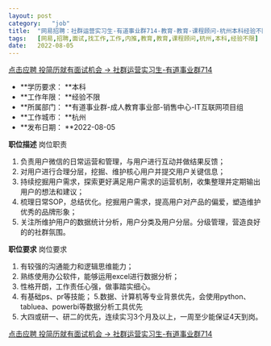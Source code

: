 ```yaml
---
layout:	post
category:	"job"
title:	"网易招聘：社群运营实习生-有道事业群714-教育-教育-课程顾问-杭州本科经验不限"
tags:	[网易,招聘,面试,找工作,工作,内推,教育,教育,课程顾问,杭州,本科,经验不限]
date:	2022-08-05
---
```


[点击应聘 投简历就有面试机会 -> 社群运营实习生-有道事业群714](http://mobile.bole.netease.com/bole/boleDetail?id=42146&employeeId=346f03c3cda5f04c&key=all)



- **学历要求： **本科
- **工作年限： **经验不限
- **所属部门： **有道事业群-成人教育事业部-销售中心-IT互联网项目组
- **工作城市： **杭州
- **发布日期： **2022-08-05



**职位描述**
岗位职责
1. 负责用户微信的日常运营和管理，与用户进行互动并做结果反馈；
2. 对用户进行合理分层，挖掘、维护核心用户并提交用户关键信息；
3. 持续挖掘用户需求，探索更好满足用户需求的运营机制，收集整理并定期输出用户的想法和建议；
4. 梳理日常SOP，总结优化。挖掘用户需求，提高用户对产品的偏爱，塑造维护优秀的品牌形象；
5. 关注所维护用户的数据统计分析，用户分类及用户分层。分级管理，营造良好的的社群氛围。



**职位要求**
岗位要求
1. 有较强的沟通能力和逻辑思维能力；
2. 熟练使用办公软件，能够运用excel进行数据分析；
3. 性格开朗，工作责任心强，做事踏实细心。
4. 有基础ps、pr等技能；
5.数据、计算机等专业背景优先，会使用python、tabluea、powerbi等数据分析工具优先
6. 大四或研一、研二的优先，连续实习3个月及以上，一周至少能保证4天到岗。



[点击应聘 投简历就有面试机会 -> 社群运营实习生-有道事业群714](http://mobile.bole.netease.com/bole/boleDetail?id=42146&employeeId=346f03c3cda5f04c&key=all)